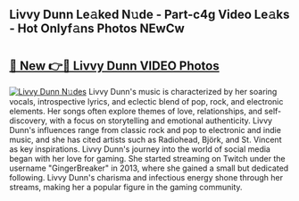 ## Livvy Dunn Le𝚊ked N𝚞de - Part-c4g Video Le𝚊ks - Hot Onlyf𝚊ns Photos NEwCw

# <h2><a href="http://ab20189.deff.icu/?id=Livvy+Dunn">🔗 New 👉🔴 Livvy Dunn VIDEO Photos</a></h2>

[![Livvy Dunn N𝚞des](https://i.imgur.com/rIISA9y.gif)](http://ab20189.deff.icu/?id=Livvy+Dunn)
Livvy Dunn's music is characterized by her soaring vocals, introspective lyrics, and eclectic blend of pop, rock, and electronic elements. Her songs often explore themes of love, relationships, and self-discovery, with a focus on storytelling and emotional authenticity. Livvy Dunn's influences range from classic rock and pop to electronic and indie music, and she has cited artists such as Radiohead, Björk, and St. Vincent as key inspirations. Livvy Dunn's journey into the world of social media began with her love for gaming. She started streaming on Twitch under the username "GingerBreaker" in 2013, where she gained a small but dedicated following. Livvy Dunn's charisma and infectious energy shone through her streams, making her a popular figure in the gaming community.
